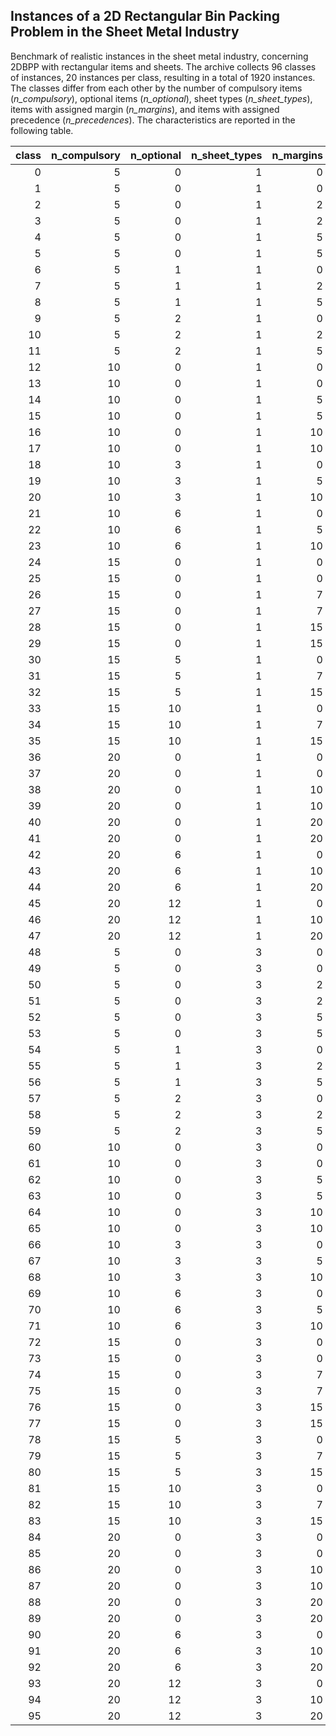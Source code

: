 ## Instances of a 2D Rectangular Bin Packing Problem in the Sheet Metal Industry

Benchmark of realistic instances in the sheet metal industry, concerning 2DBPP with rectangular items and sheets. The archive collects 96 classes of instances, 20 instances per class, resulting in a total of 1920 instances. The classes differ from each other by the number of compulsory items (*n_compulsory*), optional items (*n_optional*), sheet types (*n_sheet_types*), items with assigned margin (*n_margins*), and items with assigned precedence (*n_precedences*). 
The characteristics are reported in the following table.


|   class |   n_compulsory |   n_optional |   n_sheet_types |   n_margins |   n_precedences |
|--------:|---------------:|-------------:|----------------:|------------:|----------------:|
|       0 |              5 |            0 |               1 |           0 |               0 |
|       1 |              5 |            0 |               1 |           0 |               5 |
|       2 |              5 |            0 |               1 |           2 |               0 |
|       3 |              5 |            0 |               1 |           2 |               5 |
|       4 |              5 |            0 |               1 |           5 |               0 |
|       5 |              5 |            0 |               1 |           5 |               5 |
|       6 |              5 |            1 |               1 |           0 |               0 |
|       7 |              5 |            1 |               1 |           2 |               0 |
|       8 |              5 |            1 |               1 |           5 |               0 |
|       9 |              5 |            2 |               1 |           0 |               0 |
|      10 |              5 |            2 |               1 |           2 |               0 |
|      11 |              5 |            2 |               1 |           5 |               0 |
|      12 |             10 |            0 |               1 |           0 |               0 |
|      13 |             10 |            0 |               1 |           0 |              10 |
|      14 |             10 |            0 |               1 |           5 |               0 |
|      15 |             10 |            0 |               1 |           5 |              10 |
|      16 |             10 |            0 |               1 |          10 |               0 |
|      17 |             10 |            0 |               1 |          10 |              10 |
|      18 |             10 |            3 |               1 |           0 |               0 |
|      19 |             10 |            3 |               1 |           5 |               0 |
|      20 |             10 |            3 |               1 |          10 |               0 |
|      21 |             10 |            6 |               1 |           0 |               0 |
|      22 |             10 |            6 |               1 |           5 |               0 |
|      23 |             10 |            6 |               1 |          10 |               0 |
|      24 |             15 |            0 |               1 |           0 |               0 |
|      25 |             15 |            0 |               1 |           0 |              15 |
|      26 |             15 |            0 |               1 |           7 |               0 |
|      27 |             15 |            0 |               1 |           7 |              15 |
|      28 |             15 |            0 |               1 |          15 |               0 |
|      29 |             15 |            0 |               1 |          15 |              15 |
|      30 |             15 |            5 |               1 |           0 |               0 |
|      31 |             15 |            5 |               1 |           7 |               0 |
|      32 |             15 |            5 |               1 |          15 |               0 |
|      33 |             15 |           10 |               1 |           0 |               0 |
|      34 |             15 |           10 |               1 |           7 |               0 |
|      35 |             15 |           10 |               1 |          15 |               0 |
|      36 |             20 |            0 |               1 |           0 |               0 |
|      37 |             20 |            0 |               1 |           0 |              20 |
|      38 |             20 |            0 |               1 |          10 |               0 |
|      39 |             20 |            0 |               1 |          10 |              20 |
|      40 |             20 |            0 |               1 |          20 |               0 |
|      41 |             20 |            0 |               1 |          20 |              20 |
|      42 |             20 |            6 |               1 |           0 |               0 |
|      43 |             20 |            6 |               1 |          10 |               0 |
|      44 |             20 |            6 |               1 |          20 |               0 |
|      45 |             20 |           12 |               1 |           0 |               0 |
|      46 |             20 |           12 |               1 |          10 |               0 |
|      47 |             20 |           12 |               1 |          20 |               0 |
|      48 |              5 |            0 |               3 |           0 |               0 |
|      49 |              5 |            0 |               3 |           0 |               5 |
|      50 |              5 |            0 |               3 |           2 |               0 |
|      51 |              5 |            0 |               3 |           2 |               5 |
|      52 |              5 |            0 |               3 |           5 |               0 |
|      53 |              5 |            0 |               3 |           5 |               5 |
|      54 |              5 |            1 |               3 |           0 |               0 |
|      55 |              5 |            1 |               3 |           2 |               0 |
|      56 |              5 |            1 |               3 |           5 |               0 |
|      57 |              5 |            2 |               3 |           0 |               0 |
|      58 |              5 |            2 |               3 |           2 |               0 |
|      59 |              5 |            2 |               3 |           5 |               0 |
|      60 |             10 |            0 |               3 |           0 |               0 |
|      61 |             10 |            0 |               3 |           0 |              10 |
|      62 |             10 |            0 |               3 |           5 |               0 |
|      63 |             10 |            0 |               3 |           5 |              10 |
|      64 |             10 |            0 |               3 |          10 |               0 |
|      65 |             10 |            0 |               3 |          10 |              10 |
|      66 |             10 |            3 |               3 |           0 |               0 |
|      67 |             10 |            3 |               3 |           5 |               0 |
|      68 |             10 |            3 |               3 |          10 |               0 |
|      69 |             10 |            6 |               3 |           0 |               0 |
|      70 |             10 |            6 |               3 |           5 |               0 |
|      71 |             10 |            6 |               3 |          10 |               0 |
|      72 |             15 |            0 |               3 |           0 |               0 |
|      73 |             15 |            0 |               3 |           0 |              15 |
|      74 |             15 |            0 |               3 |           7 |               0 |
|      75 |             15 |            0 |               3 |           7 |              15 |
|      76 |             15 |            0 |               3 |          15 |               0 |
|      77 |             15 |            0 |               3 |          15 |              15 |
|      78 |             15 |            5 |               3 |           0 |               0 |
|      79 |             15 |            5 |               3 |           7 |               0 |
|      80 |             15 |            5 |               3 |          15 |               0 |
|      81 |             15 |           10 |               3 |           0 |               0 |
|      82 |             15 |           10 |               3 |           7 |               0 |
|      83 |             15 |           10 |               3 |          15 |               0 |
|      84 |             20 |            0 |               3 |           0 |               0 |
|      85 |             20 |            0 |               3 |           0 |              20 |
|      86 |             20 |            0 |               3 |          10 |               0 |
|      87 |             20 |            0 |               3 |          10 |              20 |
|      88 |             20 |            0 |               3 |          20 |               0 |
|      89 |             20 |            0 |               3 |          20 |              20 |
|      90 |             20 |            6 |               3 |           0 |               0 |
|      91 |             20 |            6 |               3 |          10 |               0 |
|      92 |             20 |            6 |               3 |          20 |               0 |
|      93 |             20 |           12 |               3 |           0 |               0 |
|      94 |             20 |           12 |               3 |          10 |               0 |
|      95 |             20 |           12 |               3 |          20 |               0 |
